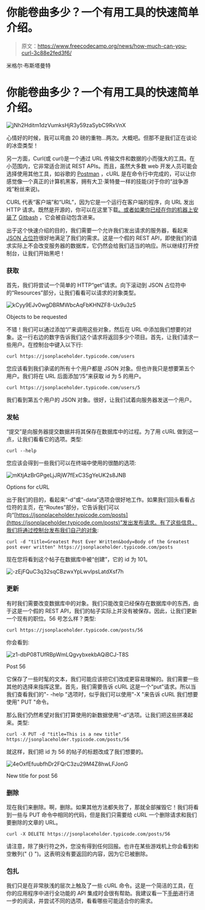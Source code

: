 # 你能卷曲多少？一个有用工具的快速简单介绍。

> 原文：<https://www.freecodecamp.org/news/how-much-can-you-curl-3c88e2fed3f6/>

米格尔·布斯塔曼特

# 你能卷曲多少？一个有用工具的快速简单介绍。

![jNh2Hditm1dzVumksHjR3y59zaSybC9RxVnX](img/559d935ff2c7bc4a7c3ccd0213703415.png)

心情好的时候，我可以弯曲 20 磅的重物…两次。大概吧。但那不是我们正在谈论的冰壶类型！

另一方面，Curl(或 curl)是一个通过 URL 传输文件和数据的小而强大的工具。在小范围内，它非常适合测试 REST APIs。而且，虽然大多数 web 开发人员可能会选择使用其他工具，如谷歌的 [Postman](https://chrome.google.com/webstore/detail/postman/fhbjgbiflinjbdggehcddcbncdddomop?hl=en) ，cURL 是在命令行中完成的，可以让你感觉像一个真正的计算机黑客，拥有大卫·莱特曼一样的技能(对于你的“战争游戏”粉丝来说)。

CURL 代表“客户端”和“URL”，因为它是一个运行在客户端的程序，向 URL 发出 HTTP 请求。既然是开源的，你可以在这里下载[。或者如果你已经在你的机器上安装了](https://curl.haxx.se/) [Gitbash](https://git-scm.com/downloads) ，它会被自动包含进来。

出于这个快速介绍的目的，我们需要一个允许我们发出请求的服务器，看起来 [JSON 占位符](https://jsonplaceholder.typicode.com/)很好地满足了我们的需求。这是一个假的 REST API，即使我们的请求实际上不会改变服务器的数据库，它仍然会给我们适当的响应。所以继续打开控制台，让我们开始黑吧！

### **获取**

首先，我们将尝试一个简单的 HTTP“get”请求。向下滚动到 JSON 占位符中的“Resources”部分，让我们看看可以请求的对象类型。

![kCyy9EJv0wgDBRMWbcAqFbKHNZF8-Ux9u3z5](img/113077ff3a5742fff0621f91bc6c59b8.png)

Objects to be requested

不错！我们可以通过添加“/”来调用这些对象，然后在 URL 中添加我们想要的对象。这一行右边的数字告诉我们这个请求将返回多少个项目。首先，让我们请求一些用户。在控制台中键入以下行:

```
curl https://jsonplaceholder.typicode.com/users
```

您应该看到我们承诺的所有十个用户都是 JSON 对象。但也许我只是想要第五个用户。我们将在 URL 后面添加“/5”来获取 id 为 5 的用户。

```
curl https://jsonplaceholder.typicode.com/users/5
```

我们看到第五个用户的 JSON 对象。很好，让我们试着向服务器发送一个用户。

### **发帖**

“提交”是向服务器提交数据并将其保存在数据库中的过程。为了用 cURL 做到这一点，让我们看看它的选项。类型:

```
curl --help
```

您应该会得到一些我们可以在终端中使用的很酷的选项:

![mKtjAzBrGPgeLjJRjW7fExC3SgYeUK2s8JNB](img/431c99ec62585483fa0acc6e9dc18d21.png)

Options for cURL

出于我们的目的，看起来“-d”或“-data”选项会很好地工作。如果我们回头看看占位符的主页，在“Routes”部分，它告诉我们可以向“[https://jsonplaceholder.typicode.com/posts](https://jsonplaceholder.typicode.com/posts)”发出发布请求。有了这些信息，我们将通过控制台发布我们自己的对象:

```
curl -d "title=Greatest Post Ever Written&body=Body of the Greatest post ever written" https://jsonplaceholder.typicode.com/posts
```

现在您将看到这个帖子在数据库中被“创建”，它的 id 为 101。

![-zEjFQuC3q32sqCBzwxYpLwvlpsLatdXsf7h](img/28b0c0602e663bf0b9b31029b772673f.png)

### **更新**

有时我们需要改变数据库中的对象。我们只能改变已经保存在数据库中的东西，由于这是一个假的 REST API，我们的帖子实际上并没有被保存。因此，让我们更新一个现有的职位。56 号怎么样？类型:

```
curl https://jsonplaceholder.typicode.com/posts/56
```

你会看到:

![z1-dbP08TUfRBpWmLQgvybxekbAQiBCJ-T8S](img/2fdf7eea17004bac9a438fb067f815af.png)

Post 56

它保存了一些时髦的文本，我们可能应该把它们改成更容易理解的。我们需要一些其他的选择来指挥这里。首先，我们需要告诉 cURL 这是一个“put”请求。所以当我们查看我们的"- -help "选项时，似乎我们可以使用"-X "来告诉 cURL 我们想要使用" PUT "命令。

那么我们仍然希望对我们打算使用的新数据使用“-d”选项。让我们把这些拼凑起来。类型:

```
curl -X PUT -d "title=This is a new title" https://jsonplaceholder.typicode.com/posts/56
```

就这样，我们把 id 为 56 的帖子的标题改成了我们想要的。

![4eOxfEfuubfhDr2FQrC3zu29M4Z8hwLFJonG](img/28a5fde7cee0395da6a70ecbd0636b09.png)

New title for post 56

### **删除**

现在我们来删除。啊，删除。如果其他方法都失败了，那就全部摧毁它！我们将看到一些与 PUT 命令中相同的代码，但是我们只需要给 cURL 一个删除请求和我们要删除的文章的 URL。

```
curl -X DELETE https://jsonplaceholder.typicode.com/posts/56
```

请注意，除了换行符之外，您没有得到任何回报。也许在某些游戏机上你会看到和空散列(" {} ")。这表明没有要返回的内容，因为它已被删除。

### 包扎

我们只是在非常肤浅的层次上触及了一些 cURL 命令。这是一个简洁的工具，在你的应用程序中进行全功能的 API 集成时会很有帮助。我建议看一下[手册](https://curl.haxx.se/docs/manual.html)进行进一步的阅读，并尝试不同的选项，看看哪些可能适合你的需求。